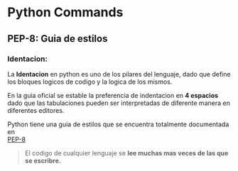 # Python Commands 

## PEP-8: Guia de estilos

### Identacion:
La **Identacion** en python es uno de los pilares del lenguaje, dado que define <br>
los bloques logicos de codigo y la logica de los mismos.<br>

En la guia oficial se estable la preferencia de indentacion en **4 espacios** <br>
dado que las tabulaciones pueden ser interpretadas de diferente manera en <br>
diferentes editores.<br>

Python tiene una guia de estilos que se encuentra totalmente documentada en <br>
[PEP-8](https://peps.python.org/pep-0008/)

> El codigo de cualquier lenguaje se **lee muchas mas veces de las que se 
escribre.**
